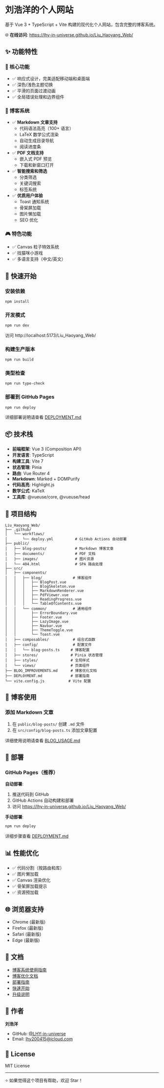 # 刘浩洋的个人网站

基于 Vue 3 + TypeScript + Vite 构建的现代化个人网站，包含完整的博客系统。

🌐 **在线访问**: https://lhy-in-universe.github.io/Liu_Haoyang_Web/

## ✨ 功能特性

### 🎨 核心功能

- ✅ 响应式设计，完美适配移动端和桌面端
- ✅ 深色/浅色主题切换
- ✅ 平滑的页面过渡动画
- ✅ 全局错误处理和边界组件

### 📝 博客系统

- ✅ **Markdown 文章支持**
  - 代码语法高亮（100+ 语言）
  - LaTeX 数学公式渲染
  - 自动生成目录导航
  - 阅读进度条
- ✅ **PDF 文档支持**
  - 嵌入式 PDF 预览
  - 下载和新窗口打开
- ✅ **智能搜索和筛选**
  - 分类筛选
  - 关键词搜索
  - 标签系统
- ✅ **优质用户体验**
  - Toast 通知系统
  - 骨架屏加载
  - 图片懒加载
  - SEO 优化

### 🎮 特色功能

- ✅ Canvas 粒子特效系统
- ✅ 找猫咪小游戏
- ✅ 多语言支持（中文/英文）

## 🚀 快速开始

### 安装依赖

```bash
npm install
```

### 开发模式

```bash
npm run dev
```

访问 http://localhost:5173/Liu_Haoyang_Web/

### 构建生产版本

```bash
npm run build
```

### 类型检查

```bash
npm run type-check
```

### 部署到 GitHub Pages

```bash
npm run deploy
```

详细部署说明请查看 [DEPLOYMENT.md](./DEPLOYMENT.md)

## 📦 技术栈

- **前端框架**: Vue 3 (Composition API)
- **开发语言**: TypeScript
- **构建工具**: Vite 7
- **状态管理**: Pinia
- **路由**: Vue Router 4
- **Markdown**: Marked + DOMPurify
- **代码高亮**: Highlight.js
- **数学公式**: KaTeX
- **工具库**: @vueuse/core, @vueuse/head

## 📁 项目结构

```
Liu_Haoyang_Web/
├── .github/
│   └── workflows/
│       └── deploy.yml          # GitHub Actions 自动部署
├── public/
│   ├── blog-posts/             # Markdown 博客文章
│   ├── documents/              # PDF 文档
│   ├── images/                 # 图片资源
│   └── 404.html                # SPA 路由处理
├── src/
│   ├── components/
│   │   ├── blog/              # 博客组件
│   │   │   ├── BlogPost.vue
│   │   │   ├── BlogSkeleton.vue
│   │   │   ├── MarkdownRenderer.vue
│   │   │   ├── PdfViewer.vue
│   │   │   ├── ReadingProgress.vue
│   │   │   └── TableOfContents.vue
│   │   └── common/            # 通用组件
│   │       ├── ErrorBoundary.vue
│   │       ├── Footer.vue
│   │       ├── LazyImage.vue
│   │       ├── Navbar.vue
│   │       ├── ThemeToggle.vue
│   │       └── Toast.vue
│   ├── composables/           # 组合式函数
│   ├── config/                # 配置文件
│   │   └── blog-posts.ts     # 博客配置
│   ├── stores/               # Pinia 状态管理
│   ├── styles/               # 全局样式
│   └── views/                # 页面组件
├── BLOG_IMPROVEMENTS.md      # 博客优化文档
├── DEPLOYMENT.md             # 部署指南
└── vite.config.js           # Vite 配置
```

## 📝 博客使用

### 添加 Markdown 文章

1. 在 `public/blog-posts/` 创建 `.md` 文件
2. 在 `src/config/blog-posts.ts` 添加文章配置

详细使用说明请查看 [BLOG_USAGE.md](./BLOG_USAGE.md)

## 🎯 部署

### GitHub Pages（推荐）

**自动部署**:

1. 推送代码到 GitHub
2. GitHub Actions 自动构建和部署
3. 访问 https://lhy-in-universe.github.io/Liu_Haoyang_Web/

**手动部署**:

```bash
npm run deploy
```

详细步骤查看 [DEPLOYMENT.md](./DEPLOYMENT.md)

## 📊 性能优化

- ✅ 代码分割（按路由和库）
- ✅ 图片懒加载
- ✅ Canvas 渲染优化
- ✅ 骨架屏加载提示
- ✅ 资源预加载

## 🌐 浏览器支持

- Chrome (最新版)
- Firefox (最新版)
- Safari (最新版)
- Edge (最新版)

## 📖 文档

- [博客系统使用指南](./BLOG_USAGE.md)
- [博客优化文档](./BLOG_IMPROVEMENTS.md)
- [部署指南](./DEPLOYMENT.md)
- [快速开始](./QUICK_START.md)
- [升级说明](./UPGRADE_NOTES.md)

## 👤 作者

**刘浩洋**

- GitHub: [@LHY-in-universe](https://github.com/LHY-in-universe)
- Email: lhy200415@icloud.com

## 📄 License

MIT License

---

⭐ 如果觉得这个项目有帮助，欢迎 Star！

